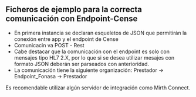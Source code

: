 Ficheros de ejemplo para la correcta comunicación con Endpoint-Cense
----------------------------------------------------------------------

+ En primera instancia se declaran esqueletos de JSON que permitirán la conexión entre app y el endpoint de Cense
+ Comunicacin va POST - Rest
+ Cabe destacar que la comunicación con el endpoint es solo con mensajes tipo HL7 2.X, por lo que si se desea utilizar mesajes con formato JSON deberán ser parseados con anterioridad.
+ La comunicación tiene la siguiente organización:
    Prestador  ->  Endpoint_Fonasa -> Prestador

Es recomendable utilizar algún servidor de integración como Mirth Connect.
